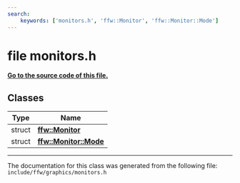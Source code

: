 ```yaml
---
search:
    keywords: ['monitors.h', 'ffw::Monitor', 'ffw::Monitor::Mode']
---
```


# file monitors.h

**[Go to the source code of this file.](monitors_8h_source.md)**
## Classes

|Type|Name|
|-----|-----|
|struct|[**ffw::Monitor**](structffw_1_1_monitor.md)|
|struct|[**ffw::Monitor::Mode**](structffw_1_1_monitor_1_1_mode.md)|




----------------------------------------
The documentation for this class was generated from the following file: `include/ffw/graphics/monitors.h`
